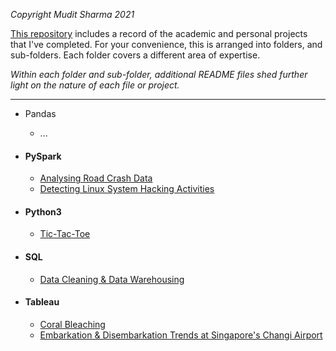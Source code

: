 *Copyright Mudit Sharma 2021*

[This repository](https://github.com/mud1tsharma/mud1tsharma) includes a record of the academic and personal projects that I've completed. For your convenience, this is arranged into folders, and sub-folders. Each folder covers a different area of expertise. 

*Within each folder and sub-folder, additional README files shed further light on the nature of each file or project.*
___

- Pandas
  - ...

- #### PySpark
  - [Analysing Road Crash Data](https://github.com/mud1tsharma/mud1tsharma/tree/main/PySpark)
  - [Detecting Linux System Hacking Activities](https://github.com/mud1tsharma/mud1tsharma/tree/main/PySpark)

- #### Python3
  - [Tic-Tac-Toe](https://github.com/mud1tsharma/mud1tsharma/tree/main/Python3)

- #### SQL
  - [Data Cleaning & Data Warehousing](https://github.com/mud1tsharma/mud1tsharma/tree/main/SQL/Data%20Cleaning%20%26%20Data%20Warehousing)

- #### Tableau
  - [Coral Bleaching](https://github.com/mud1tsharma/mud1tsharma/tree/main/Tableau/Coral%20Bleaching)
  - [Embarkation & Disembarkation Trends at Singapore's Changi Airport](https://github.com/mud1tsharma/mud1tsharma/tree/main/Tableau/Embarkation%20%26%20Disembarkation%20Trends%20at%20Singapore's%20Changi%20Airport)



